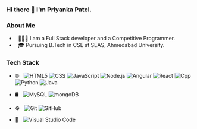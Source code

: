### Hi there 👋 I'm Priyanka Patel.

### About Me
  
- &nbsp; 👨🏻‍💻 I am a Full Stack developer and a Competitive Programmer.
- &nbsp; 🎓 Pursuing B.Tech in CSE at SEAS, Ahmedabad University.


### Tech Stack
- 🌐 &nbsp; 
  ![HTML5](https://img.shields.io/badge/-HTML5-333333?style=flat&logo=HTML5)
  ![CSS](https://img.shields.io/badge/-CSS-333333?style=flat&logo=CSS3&logoColor=1572B6)
  ![JavaScript](https://img.shields.io/badge/-JavaScript-333333?style=flat&logo=javascript) 
  ![Node.js](https://img.shields.io/badge/-Node.js-333333?style=flat&logo=node.js)
  ![Angular](https://img.shields.io/badge/-Angular-333333?style=flat&logo=angular&logoColor=red) 
  ![React](https://img.shields.io/badge/-react-333333?style=flat&logo=react&logoColor=blue) 
  ![Cpp](https://img.shields.io/badge/-cpp-333333?style=flat&logo=cplusplus&logoColor=blue)
  ![Python](https://img.shields.io/badge/-python-333333?style=flat&logo=python)
  ![Java](https://img.shields.io/badge/-java-333333?style=flat&logo=java&logoColor=blue)
 
- 🛢 &nbsp;
  ![MySQL](https://img.shields.io/badge/-MySQL-333333?style=flat&logo=mysql)
  ![mongoDB](https://img.shields.io/badge/-mongoDB-333333?style=flat&logo=mongoDB)

- ⚙️ &nbsp;
  ![Git](https://img.shields.io/badge/-Git-333333?style=flat&logo=git)
  ![GitHub](https://img.shields.io/badge/-GitHub-333333?style=flat&logo=github)
  
- 🔧 &nbsp;
  ![Visual Studio Code](https://img.shields.io/badge/-Visual%20Studio%20Code-333333?style=flat&logo=visual-studio-code&logoColor=007ACC)
  
  
  
  
  
<!-- 
<h3> 👨🏻‍💻 &nbsp;About Me </h3>

- 🤔 &nbsp; Exploring new technologies and working on web software projects and research work.
- 🎓 &nbsp; Studying Computer Science Engineering at Kalinga Institute of Industrial Technology.
- 💼 &nbsp; Working as a Web Developer at KIIT Mechatronics Society.
- 🌱 &nbsp; Learning more about Cloud Architecture, Systems Design and Artificial Intelligence.
- 📚 &nbsp; Learning new things, self driven, hard working and friendly.😃
- ✍️ &nbsp; Pursuing UI/UX Design as hobbies/side hustles.
- 🔌 &nbsp; **My GOAL: is to work as a R&D Engineer in a leading Tech company in California**. 

<h3> 🛠 &nbsp;Tech Stack</h3>

- 🌐 &nbsp;
  ![HTML5](https://img.shields.io/badge/-HTML5-333333?style=flat&logo=HTML5)
  ![CSS](https://img.shields.io/badge/-CSS-333333?style=flat&logo=CSS3&logoColor=1572B6)
  ![JavaScript](https://img.shields.io/badge/-JavaScript-333333?style=flat&logo=javascript) 
   ![Bootstrap](https://img.shields.io/badge/-Bootstrap-333333?style=flat&logo=bootstrap&logoColor=563D7C)
  ![Node.js](https://img.shields.io/badge/-Node.js-333333?style=flat&logo=node.js)
  ![React](https://img.shields.io/badge/-React-333333?style=flat&logo=react) 
 
 
- 🛢 &nbsp;
  ![MySQL](https://img.shields.io/badge/-MySQL-333333?style=flat&logo=mysql)
  ![MongoDB](https://img.shields.io/badge/-MongoDB-333333?style=flat&logo=mongodb)
- ⚙️ &nbsp;
  ![Git](https://img.shields.io/badge/-Git-333333?style=flat&logo=git)
  ![GitHub](https://img.shields.io/badge/-GitHub-333333?style=flat&logo=github)
- 🔧 &nbsp;
  ![Visual Studio Code](https://img.shields.io/badge/-Visual%20Studio%20Code-333333?style=flat&logo=visual-studio-code&logoColor=007ACC)
  
<br/>
-->
<!-- 
##

<a href="https://github.com/pparth27743">
  <img height="180em" src="https://github-readme-stats.vercel.app/api?username=pparth27743&theme=buefy&show_icons=true" />
  <img height="180em" src="https://github-readme-stats.vercel.app/api/top-langs/?username=pparth27743&theme=buefy&layout=compact" />
</a>


<p align="center"> 
<a href="https://twitter.com/pparth27743" target="blank"><img align="center" src="https://cdn.jsdelivr.net/npm/simple-icons@3.0.1/icons/twitter.svg" alt="https://twitter.com/pparth27743" height="20" width="20" /></a>
<a href="https://www.linkedin.com/in/parth-patel-553122139/" target="blank"><img align="center" src="https://cdn.jsdelivr.net/npm/simple-icons@3.0.1/icons/linkedin.svg" alt="https://www.linkedin.com/in/parth-patel-553122139/" height="20" width="20" /></a>
<a href="https://stackoverflow.com/users/13155827/pparth27743" target="blank"><img align="center" src="https://cdn.jsdelivr.net/npm/simple-icons@3.0.1/icons/stackoverflow.svg" alt="https://stackoverflow.com/users/13155827/pparth27743" height="20" width="20" /></a>
<a href="https://www.instagram.com/pparth27743/" target="blank"><img align="center" src="https://cdn.jsdelivr.net/npm/simple-icons@3.0.1/icons/instagram.svg" alt="https://www.instagram.com/pparth27743/" height="20" width="20" /></a>
<a href="https://leetcode.com/pparth27743/" target="blank"><img align="center" src="https://cdn.jsdelivr.net/npm/simple-icons@3.0.1/icons/leetcode.svg" alt="https://leetcode.com/pparth27743/" height="20" width="20" /></a>
<a href="https://www.codechef.com/users/pparth27743" target="blank"><img align="center" src="https://cdn.jsdelivr.net/npm/simple-icons@3.0.1/icons/codechef.svg" alt="https://www.codechef.com/users/pparth27743" height="20" width="20" /></a>
<a href="https://codeforces.com/profile/pparth27743" target="blank"><img align="center" src="https://cdn.jsdelivr.net/npm/simple-icons@3.0.1/icons/codeforces.svg" alt="https://codeforces.com/profile/pparth27743" height="20" width="20" /></a>
</p>






 -->
